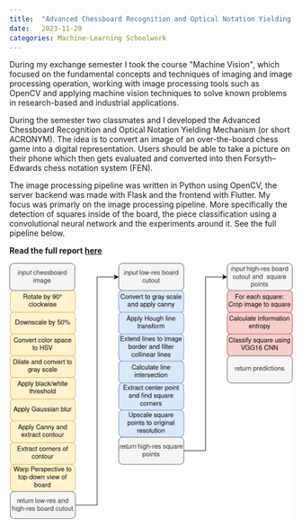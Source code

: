 ```yaml
---
title:  "Advanced Chessboard Recognition and Optical Notation Yielding Mechanism (Acronym)"
date:   2023-11-20
categories: Machine-Learning Schoolwork
---
```


During my exchange semester I took the course "Machine Vision", which focused on the fundamental concepts and techniques of imaging and image processing operation, working with image processing tools such as OpenCV and applying machine vision techniques to solve known problems in research-based and industrial applications.

During the semester two classmates and I developed the Advanced Chessboard Recognition and Optical Notation Yielding Mechanism (or short
ACRONYM). The idea is to convert an image of an over-the-board
chess game into a digital representation. Users should be
able to take a picture on their phone which then gets evaluated and converted into then Forsyth–Edwards chess
notation system (FEN).

The image processing pipeline was written in Python using OpenCV, the server backend was made with Flask and the frontend with Flutter. My focus was primarly on the image processing pipeline. More specifically the detection of squares inside of the board, the piece classification using a convolutional neural network and the experiments around it. See the full pipeline below.

**Read the full report [here](/assets/pdfs/ITK213___Final_Release.pdf)**

![pipeline](/assets/images/uia-machinevision/chess_pipeline.drawio.png)

